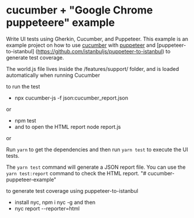 # cucumber + "Google Chrome puppeteere" example

Write UI tests using Gherkin, Cucumber, and Puppeteer. This example is an example project on how to use [cucumber](https://github.com/cucumber/cucumber-js) with [puppeteer](https://github.com/GoogleChrome/puppeteer)  and [puppeteer-to-istanbul] (https://github.com/istanbuljs/puppeteer-to-istanbul) to generate test coverage.

The world.js file lives inside the /features/support/ folder, and is loaded automatically when running Cucumber  

to run the test 
- npx cucumber-js -f json:cucumber_report.json 

or 

- npm test     
- and to open the HTML report   node report.js 

or

Run `yarn` to get the dependencies and then run `yarn test` to execute the UI tests.

The `yarn test` command will generate a JSON report file. You can use the `yarn test:report` command to check the HTML report.
"# cucumber-puppeteer-example" 


to generate test coverage using puppeteer-to-istanbul
- install nyc, npm i nyc -g 
and then 
- nyc report --reporter=html 
